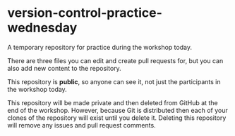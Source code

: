 # version-control-practice-wednesday

A temporary repository for practice during the workshop today.

There are three files you can edit and create pull requests for, but you can also add new content to the repository.

This repository is **public**, so anyone can see it, not just the participants in the workshop today.

This repository will be made private and then deleted from GitHub at the end of the workshop. However, because Git is distributed then each of your clones of the repository will exist until you delete it. Deleting this repository will remove any issues and pull request comments.
